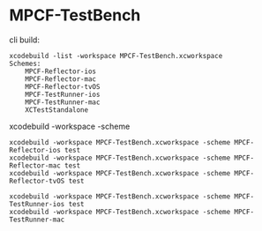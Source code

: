 # MPCF-TestBench

cli build:

    xcodebuild -list -workspace MPCF-TestBench.xcworkspace
    Schemes:
        MPCF-Reflector-ios
        MPCF-Reflector-mac
        MPCF-Reflector-tvOS
        MPCF-TestRunner-ios
        MPCF-TestRunner-mac
        XCTestStandalone

xcodebuild -workspace <workspacename> -scheme <schemeName>

    xcodebuild -workspace MPCF-TestBench.xcworkspace -scheme MPCF-Reflector-ios test
    xcodebuild -workspace MPCF-TestBench.xcworkspace -scheme MPCF-Reflector-mac test
    xcodebuild -workspace MPCF-TestBench.xcworkspace -scheme MPCF-Reflector-tvOS test

    xcodebuild -workspace MPCF-TestBench.xcworkspace -scheme MPCF-TestRunner-ios test
    xcodebuild -workspace MPCF-TestBench.xcworkspace -scheme MPCF-TestRunner-mac

